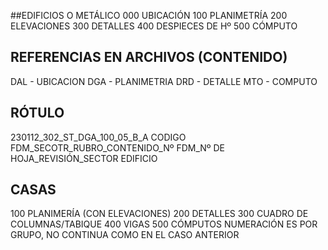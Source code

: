  ##EDIFICIOS O METÁLICO
 000 UBICACIÓN
 100 PLANIMETRÍA
 200 ELEVACIONES
 300 DETALLES
 400 DESPIECES DE Hº
 500 CÓMPUTO

  ## REFERENCIAS EN ARCHIVOS (CONTENIDO)
 DAL - UBICACION
DGA - PLANIMETRIA
DRD - DETALLE
MTO - COMPUTO

 ## RÓTULO
 230112_302_ST_DGA_100_05_B_A
 CODIGO FDM_SECOTR_RUBRO_CONTENIDO_Nº FDM_Nº DE HOJA_REVISIÓN_SECTOR EDIFICIO
 
## CASAS
 100 PLANIMERÍA (CON ELEVACIONES)
 200 DETALLES
 300 CUADRO DE COLUMNAS/TABIQUE
 400 VIGAS
 500 CÓMPUTOS
 NUMERACIÓN ES POR GRUPO, NO CONTINUA COMO EN EL CASO ANTERIOR
